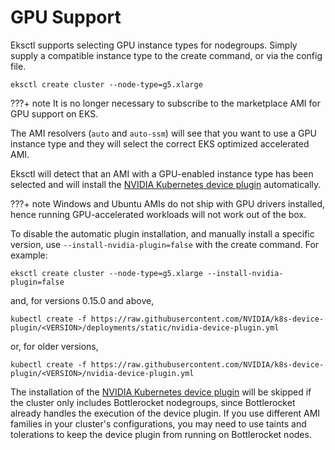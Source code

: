 # GPU Support

Eksctl supports selecting GPU instance types for nodegroups. Simply supply a
compatible instance type to the create command, or via the config file.

```
eksctl create cluster --node-type=g5.xlarge
```

???+ note
    It is no longer necessary to subscribe to the marketplace AMI for GPU support on EKS.

The AMI resolvers (`auto` and `auto-ssm`) will see that you want to use a
GPU instance type and they will select the correct EKS optimized accelerated AMI.

Eksctl will detect that an AMI with a GPU-enabled instance type has been selected and
will install the [NVIDIA Kubernetes device plugin](https://github.com/NVIDIA/k8s-device-plugin) automatically.

???+ note
    Windows and Ubuntu AMIs do not ship with GPU drivers installed, hence running GPU-accelerated workloads will not work out of the box.

To disable the automatic plugin installation, and manually install a specific version,
use `--install-nvidia-plugin=false` with the create command. For example:

```
eksctl create cluster --node-type=g5.xlarge --install-nvidia-plugin=false
```

and, for versions 0.15.0 and above,

```
kubectl create -f https://raw.githubusercontent.com/NVIDIA/k8s-device-plugin/<VERSION>/deployments/static/nvidia-device-plugin.yml
```

or, for older versions,

```
kubectl create -f https://raw.githubusercontent.com/NVIDIA/k8s-device-plugin/<VERSION>/nvidia-device-plugin.yml
```

The installation of the [NVIDIA Kubernetes device plugin](https://github.com/NVIDIA/k8s-device-plugin) will be skipped if the cluster only includes Bottlerocket nodegroups, since Bottlerocket already handles the execution of the device plugin.
If you use different AMI families in your cluster's configurations, you may need to use taints and tolerations to keep the device plugin from running on Bottlerocket nodes.
